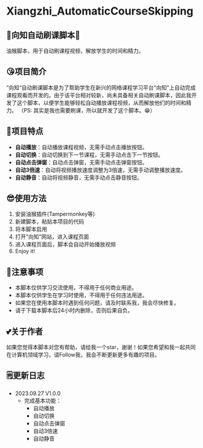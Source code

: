 # Xiangzhi_AutomaticCourseSkipping

## 🚀向知自动刷课脚本🚀

油猴脚本，用于自动刷课程视频，解放学生的时间和精力。

## 😘项目简介

”向知“自动刷课脚本是为了帮助学生在新兴的网络课程学习平台"向知"上自动完成课程观看而开发的。由于该平台相对较新，尚未具备相关自动刷课脚本，因此我开发了这个脚本，以便学生能够轻松自动播放课程视频，从而解放他们的时间和精力。
（PS: 其实是我也需要刷课，所以就开发了这个脚本。😁）

## 🤩项目特点

- **自动播放**：自动播放课程视频，无需手动点击播放按钮。
- **自动切换**：自动切换到下一节课程，无需手动点击下一节按钮。
- **自动点击弹窗**：自动点击弹窗，无需手动点击弹窗按钮。
- **自动3倍速**：自动将视频播放速度调整为3倍速，无需手动调整播放速度。
- **自动静音**：自动将视频静音，无需手动点击静音按钮。

## 😎使用方法

1. 安装油猴插件(Tampermonkey等)
2. 新建脚本，粘贴本项目的代码
3. 将本脚本启用
4. 打开"向知"网站，进入课程页面
5. 进入课程页面后，脚本会自动开始播放视频
6. Enjoy it!

## 👀注意事项

- 本脚本仅供学习交流使用，不得用于任何商业用途。
- 本脚本仅供学生在学习时使用，不得用于任何违法用途。
- 如果您在使用本脚本时遇到任何问题，请及时联系我，我会尽快修复。
- 请于下载本脚本后24小时内删除，否则后果自负。

## 💕关于作者

如果您觉得本脚本对您有帮助，请给我一个star，谢谢！如果您希望和我一起共同在计算机领域学习，请Follow我，我会不断更新更多有趣的项目。

## 🗒️更新日志

- 2023.09.27 V1.0.0
  - 完成基本功能：
    - 自动播放
    - 自动切换
    - 自动点击弹窗
    - 自动3倍速
    - 自动静音
